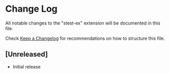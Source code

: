 # Change Log

All notable changes to the "stest-ex" extension will be documented in this file.

Check [Keep a Changelog](http://keepachangelog.com/) for recommendations on how to structure this file.

## [Unreleased]

- Initial release
